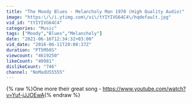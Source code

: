 ```yaml
---
title: "The Moody Blues - Melancholy Man 1970 (High Quality Audio)"
image: "https:\/\/i.ytimg.com\/vi\/tYIYIVG64C4\/hqdefault.jpg"
vid_id: "tYIYIVG64C4"
categories: "Music"
tags: ["Moody","Blues","Melancholy"]
date: "2021-06-16T12:34:32+03:00"
vid_date: "2016-06-11T20:08:37Z"
duration: "PT5M50S"
viewcount: "4619250"
likeCount: "40981"
dislikeCount: "746"
channel: "NoMadU55555"
---
```

{% raw %}One more their great song - <a rel="nofollow" target="blank" href="https://www.youtube.com/watch?v=Yuf-jJJOEwA">https://www.youtube.com/watch?v=Yuf-jJJOEwA</a>{% endraw %}
